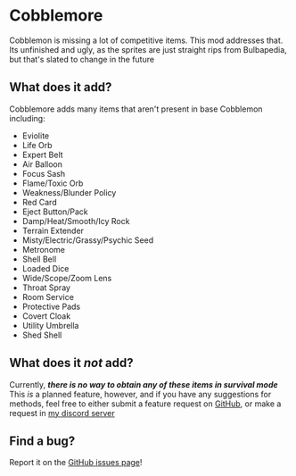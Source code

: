 # Cobblemore
Cobblemon is missing a lot of competitive items. This mod addresses that. Its unfinished and ugly, as the sprites are just straight rips from Bulbapedia, but that's slated to change in the future

## What does it add?
Cobblemore adds many items that aren't present in base Cobblemon including:
- Eviolite
- Life Orb
- Expert Belt
- Air Balloon
- Focus Sash
- Flame/Toxic Orb
- Weakness/Blunder Policy
- Red Card
- Eject Button/Pack
- Damp/Heat/Smooth/Icy Rock
- Terrain Extender
- Misty/Electric/Grassy/Psychic Seed
- Metronome
- Shell Bell
- Loaded Dice
- Wide/Scope/Zoom Lens
- Throat Spray
- Room Service
- Protective Pads
- Covert Cloak
- Utility Umbrella
- Shed Shell

## What does it *not* add?
Currently, ***there is no way to obtain any of these items in survival mode***  
This *is* a planned feature, however, and if you have any suggestions for methods, feel free to either submit a feature request on [GitHub](https://github.com/Jolkert/cobblemore/issues), or make a request in [my discord server](https://github.com/Jolkert/cobblemore/issues)

## Find a bug?
Report it on the [GitHub issues page](https://github.com/Jolkert/cobblemore/issues)!